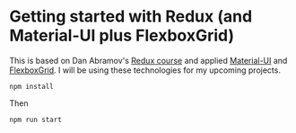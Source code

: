 # Getting started with Redux (and Material-UI plus FlexboxGrid)

This is based on Dan Abramov's [Redux course](https://egghead.io/series/getting-started-with-redux) and applied [Material-UI](http://www.material-ui.com/) and [FlexboxGrid](http://flexboxgrid.com/). I will be using these technologies for my upcoming projects.
```
npm install
```

Then

```
npm run start
```

